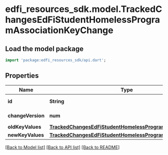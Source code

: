 # edfi_resources_sdk.model.TrackedChangesEdFiStudentHomelessProgramAssociationKeyChange

## Load the model package
```dart
import 'package:edfi_resources_sdk/api.dart';
```

## Properties
Name | Type | Description | Notes
------------ | ------------- | ------------- | -------------
**id** | **String** | Resource identifier | [optional] 
**changeVersion** | **num** | Change version | [optional] 
**oldKeyValues** | [**TrackedChangesEdFiStudentHomelessProgramAssociationKey**](TrackedChangesEdFiStudentHomelessProgramAssociationKey.md) |  | [optional] 
**newKeyValues** | [**TrackedChangesEdFiStudentHomelessProgramAssociationKey**](TrackedChangesEdFiStudentHomelessProgramAssociationKey.md) |  | [optional] 

[[Back to Model list]](../README.md#documentation-for-models) [[Back to API list]](../README.md#documentation-for-api-endpoints) [[Back to README]](../README.md)


